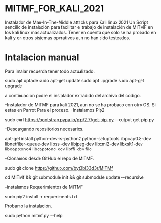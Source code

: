 # MITMF_FOR_KALI_2021
Instalador de Man-In-The-Middle attacks para Kali linux 2021
Un Script sencillo de instalación para facilitar el trabajo de instalación de MITMF en los kali linux más actualizados.
Tener en cuenta que solo se ha probado en kali y en otros sistemas operativos aun no han sido testeados.

# Intalacion manual

Para intalar recuerda tener todo actualizado.

sudo apt uptade
sudo apt-get update
sudo apt upgrade
sudo apt-get upgrade

a continuacion podre el instalador extradido del archivo del codigo.

-Instalador de MITMF para kali 2021, aun no se ha probado con otro OS. Si estas en Parrot Para el proceso.
-Instalamos Pip2

sudo curl https://bootstrap.pypa.io/pip/2.7/get-pip-py --output get-pip.py

-Descargando repositorios necesarios.

apt-get install python-dev-is-python2 python-setuptools libpcap0.8-dev libnetfilter-queue-dev libssl-dev libjpeg-dev libxml2-dev libxslt1-dev libcapstone4 libcapstone-dev libffi-dev file

-Clonamos desde GitHub el repo de MITMF.

sudo git clone https://github.com/byt3bl33d3r/MITMf

cd MITMf && git submodule init && git submodule update --recursive

-instalamos Requerimientos de MITMF

sudo pip2 install -r requeriments.txt

Probamo la instalación.

sudo python mitmf.py --help
